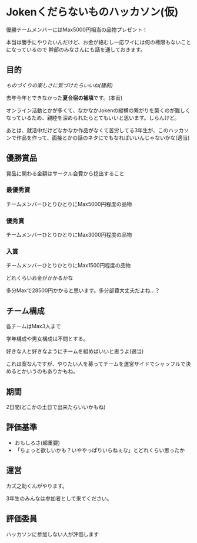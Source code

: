 # Jokenくだらないものハッカソン(仮)

優勝チームメンバーにはMax5000円相当の品物プレゼント！

本当は勝手にやりたいんだけど、お金が絡むし一応ワイには何の権限もないことになっているので
幹部のみなさんにも話を通しておきます。



## 目的

*ものづくりの楽しさに気づけたらいいね(建前)*

去年今年とできなかった**夏合宿の補填**です。(本音)

オンライン活動とかが多くて、なかなかJokenの縦横の繋がりを築くのが難しくなっているため、親睦を深められたらとてもいいと思います。しらんけど。

あとは、就活中だけどなかなか作品がなくて苦労してる3年生が、このハッカソンで作品を作って、面接とかの話のネタにでもなればいいんじゃないかな(適当)



## 優勝賞品

賞品に関わる金額はサークル会費から捻出すること



### 最優秀賞

チームメンバーひとりひとりにMax5000円程度の品物



### 優秀賞

チームメンバーひとりひとりにMax3000円程度の品物



### 入賞

チームメンバーひとりひとりにMax1500円程度の品物



どれくらいお金がかかるかな

多分Maxで28500円かかると思います。多分部費大丈夫だよね…？



## チーム構成

各チームはMax3人まで

学年構成や男女構成は不問とする。

好きな人と好きなようにチームを組めばいいと思うよ(適当)



これは案なんですが、やりたい人を募ってチームを運営サイドでシャッフルで決めるとかいうのもありかもね。



## 期間

2日間(どこかの土日で出来たらいいかもね)



## 評価基準

- おもしろさ(超重要)
- 「ちょっと欲しいかも？いややっぱりいらねぇな」とどれくらい思ったか



## 運営

カズ之助くんがやります。

3年生のみんなは参加者として来てください。



## 評価委員

ハッカソンに参加しない人が評価します

